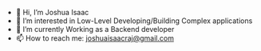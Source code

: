- 👋 Hi, I’m Joshua Isaac
- 👀 I’m interested in Low-Level Developing/Building Complex applications 
- 🌱 I’m currently Working as a Backend developer
- 📫 How to reach me: joshuaisaacraj@gmail.com



